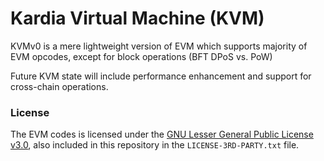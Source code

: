 # Kardia Virtual Machine (KVM)

KVMv0 is a mere lightweight version of EVM which supports majority of EVM opcodes, except for block operations (BFT DPoS vs. PoW)

Future KVM state will include performance enhancement and support for cross-chain operations.

### License
The EVM codes is licensed under the
[GNU Lesser General Public License v3.0](https://www.gnu.org/licenses/lgpl-3.0.en.html), also
included in this repository in the `LICENSE-3RD-PARTY.txt` file.